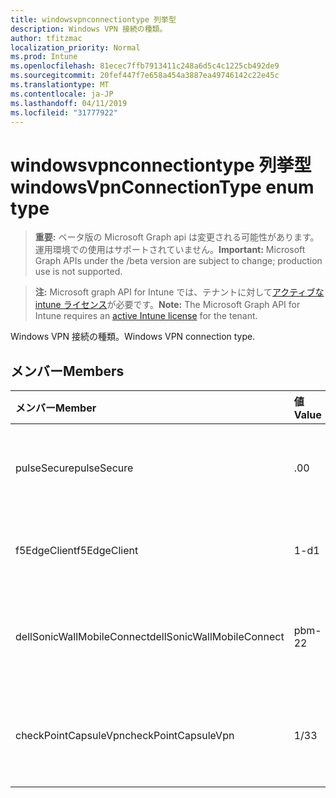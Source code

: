 ```yaml
---
title: windowsvpnconnectiontype 列挙型
description: Windows VPN 接続の種類。
author: tfitzmac
localization_priority: Normal
ms.prod: Intune
ms.openlocfilehash: 81ecec7ffb7913411c248a6d5c4c1225cb492de9
ms.sourcegitcommit: 20fef447f7e658a454a3887ea49746142c22e45c
ms.translationtype: MT
ms.contentlocale: ja-JP
ms.lasthandoff: 04/11/2019
ms.locfileid: "31777922"
---
```

# <a name="windowsvpnconnectiontype-enum-type"></a><span data-ttu-id="e72bc-103">windowsvpnconnectiontype 列挙型</span><span class="sxs-lookup"><span data-stu-id="e72bc-103">windowsVpnConnectionType enum type</span></span>

> <span data-ttu-id="e72bc-104">**重要:** ベータ版の Microsoft Graph api は変更される可能性があります。運用環境での使用はサポートされていません。</span><span class="sxs-lookup"><span data-stu-id="e72bc-104">**Important:** Microsoft Graph APIs under the /beta version are subject to change; production use is not supported.</span></span>

> <span data-ttu-id="e72bc-105">**注:** Microsoft graph API for Intune では、テナントに対して[アクティブな intune ライセンス](https://go.microsoft.com/fwlink/?linkid=839381)が必要です。</span><span class="sxs-lookup"><span data-stu-id="e72bc-105">**Note:** The Microsoft Graph API for Intune requires an [active Intune license](https://go.microsoft.com/fwlink/?linkid=839381) for the tenant.</span></span>

<span data-ttu-id="e72bc-106">Windows VPN 接続の種類。</span><span class="sxs-lookup"><span data-stu-id="e72bc-106">Windows VPN connection type.</span></span>

## <a name="members"></a><span data-ttu-id="e72bc-107">メンバー</span><span class="sxs-lookup"><span data-stu-id="e72bc-107">Members</span></span>
|<span data-ttu-id="e72bc-108">メンバー</span><span class="sxs-lookup"><span data-stu-id="e72bc-108">Member</span></span>|<span data-ttu-id="e72bc-109">値</span><span class="sxs-lookup"><span data-stu-id="e72bc-109">Value</span></span>|<span data-ttu-id="e72bc-110">説明</span><span class="sxs-lookup"><span data-stu-id="e72bc-110">Description</span></span>|
|:---|:---|:---|
|<span data-ttu-id="e72bc-111">pulseSecure</span><span class="sxs-lookup"><span data-stu-id="e72bc-111">pulseSecure</span></span>|<span data-ttu-id="e72bc-112">.0</span><span class="sxs-lookup"><span data-stu-id="e72bc-112">0</span></span>|<span data-ttu-id="e72bc-113">パルスがセキュリティで保護されています。</span><span class="sxs-lookup"><span data-stu-id="e72bc-113">Pulse Secure.</span></span>|
|<span data-ttu-id="e72bc-114">f5EdgeClient</span><span class="sxs-lookup"><span data-stu-id="e72bc-114">f5EdgeClient</span></span>|<span data-ttu-id="e72bc-115">1-d</span><span class="sxs-lookup"><span data-stu-id="e72bc-115">1</span></span>|<span data-ttu-id="e72bc-116">F5 キーを押したエッジクライアント。</span><span class="sxs-lookup"><span data-stu-id="e72bc-116">F5 Edge Client.</span></span>|
|<span data-ttu-id="e72bc-117">dellSonicWallMobileConnect</span><span class="sxs-lookup"><span data-stu-id="e72bc-117">dellSonicWallMobileConnect</span></span>|<span data-ttu-id="e72bc-118">pbm-2</span><span class="sxs-lookup"><span data-stu-id="e72bc-118">2</span></span>|<span data-ttu-id="e72bc-119">Dell SonicWALL モバイル接続。</span><span class="sxs-lookup"><span data-stu-id="e72bc-119">Dell SonicWALL Mobile Connection.</span></span>|
|<span data-ttu-id="e72bc-120">checkPointCapsuleVpn</span><span class="sxs-lookup"><span data-stu-id="e72bc-120">checkPointCapsuleVpn</span></span>|<span data-ttu-id="e72bc-121">1/3</span><span class="sxs-lookup"><span data-stu-id="e72bc-121">3</span></span>|<span data-ttu-id="e72bc-122">[カプセル接続] VPN をチェックします。</span><span class="sxs-lookup"><span data-stu-id="e72bc-122">Check Point Capsule VPN.</span></span>|





